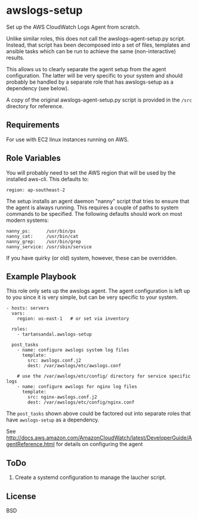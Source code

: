 awslogs-setup
=========

Set up the AWS CloudWatch Logs Agent from scratch.

Unlike similar roles, this does not call the awslogs-agent-setup.py script.
Instead, that script has been decomposed into a set of files, templates and
ansible tasks which can be run to achieve the same (non-interactive) results.

This allows us to clearly separate the agent setup from the agent
configuration.  The latter will be very specific to your system and should
probably be handled by a separate role that has awslogs-setup as a dependency
(see below).

A copy of the original awslogs-agent-setup.py script is provided in the `/src`
directory for reference.

Requirements
------------

For use with EC2 linux instances running on AWS.

Role Variables
--------------

You will probably need to set the AWS region that will be used by the
installed aws-cli. This defaults to:

    region: ap-southeast-2

The setup installs an agent daemon "nanny" script that tries to ensure that
the agent is always running.  This requires a couple of paths to system
commands to be specified. The following defaults should work on most modern
systems:

    nanny_ps:      /usr/bin/ps
    nanny_cat:     /usr/bin/cat
    nanny_grep:    /usr/bin/grep
    nanny_service: /usr/sbin/service

If you have quirky (or old) system, however, these can be overridden.

Example Playbook
----------------

This role only sets up the awslogs agent. The agent configuration is left up
to you since it is very simple, but can be very specific to your system.

    - hosts: servers
      vars:
        region: us-east-1   # or set via inventory

      roles:
        - tartansandal.awslogs-setup

      post_tasks
        - name: configure awslogs system log files
          template:
            src: awslogs.conf.j2
            dest: /var/awslogs/etc/awslogs.conf

        # use the /var/awslogs/etc/config/ directory for service specific logs
        - name: configure awslogs for nginx log files
          template:
            src: nginx-awslogs.conf.j2
            dest: /var/awslogs/etc/config/nginx.conf

The `post_tasks` shown above could be factored out into separate roles that have
`awslogs-setup` as a dependency.

See http://docs.aws.amazon.com/AmazonCloudWatch/latest/DeveloperGuide/AgentReference.html
for details on configuring the agent

ToDo
----

1. Create a systemd configuration to manage the laucher script.

License
-------

BSD

